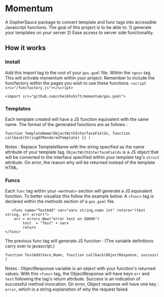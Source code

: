 # Momentum

A GopherSauce package to convert template and func tags into accessible Javascript functions. The goal of this project is to be able to: 1) generate your templates on your server  2) Ease access to server side functionality.

## How it works

### Install
Add this import tag to the root of your `gos.gxml` file. Within the `<gos>` tag. This will activate momentum within your project. Remember to include the funcfactory within the pages you wish to use these functions. `<script src="/funcfactory.js"></script>`

	<import src="github.com/cheikhshift/momentum/gos.gxml">

### Templates
Each template created will have a JS function equivalent with the same name. The format of the generated functions are as follows :	

	function TemplateName(ObjectWithInterfaceFields, function callback(StringOfRenderedTemplate) {} )

Notes :  Replace TemplateName with the string specified as the name attribute of your template tag. `ObjectWithInterfaceFields` is a JS object that will be converted to the interface specified within your template tag's `struct` attribute. On error, the reason why will be returned instead of the template HTML.


### Funcs
Each `func` tag within your `<methods>` section will generate a JS equivalent function. To better visualize this follow the example below.
A `<func>` tag is declared within the methods section of a `gos.gxml` file.

	   <func name="TestAdd" var="varx string,numv int" return="(test string, err error)">
		err = errors.New("error test on GOOOO")	
			test  = "Test" + varx
			return 
	</func>

The previous func tag will generate JS function : (The variable definitions carry over to javascript.)

	function TestAdd(Varx,Numv, function callback(ObjectResponse, success) )


Notes :  ObjectResponse variable is an object with your function's returned values. With this `<func>` tag,  the ObjectResponse will have keys `err` and `test` following the tag's return attribute. Success is an indication of successful method invocation. On error, Object response will have one key : `error`, which is a string explanation of why the request failed. 